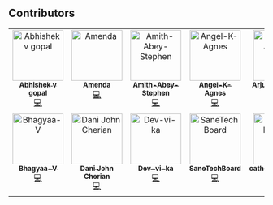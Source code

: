 ## Contributors

<!-- ALL-CONTRIBUTORS-LIST:START - Do not remove or modify this section -->
<!-- prettier-ignore-start -->
<!-- markdownlint-disable -->
<table>
  <tbody>
    <tr>
      <td align="center" valign="top" width="14.28%"><a href="https://github.com/abhishek-v-gopal"><img src="https://avatars.githubusercontent.com/u/115163920?v=4?s=100" width="100px;" alt="Abhishek v gopal"/><br /><sub><b>Abhishek v gopal</b></sub></a><br /><a href="#code-abhishek-v-gopal" title="Code">💻</a></td>
      <td align="center" valign="top" width="14.28%"><a href="https://github.com/Amendamaria"><img src="https://avatars.githubusercontent.com/u/144139197?v=4?s=100" width="100px;" alt="Amenda"/><br /><sub><b>Amenda</b></sub></a><br /><a href="#code-Amendamaria" title="Code">💻</a></td>
      <td align="center" valign="top" width="14.28%"><a href="https://github.com/Amith-Abey-Stephen"><img src="https://avatars.githubusercontent.com/u/145148320?v=4?s=100" width="100px;" alt="Amith-Abey-Stephen"/><br /><sub><b>Amith-Abey-Stephen</b></sub></a><br /><a href="#code-Amith-Abey-Stephen" title="Code">💻</a></td>
      <td align="center" valign="top" width="14.28%"><a href="https://github.com/Angel-K-Agnes"><img src="https://avatars.githubusercontent.com/u/139841981?v=4?s=100" width="100px;" alt="Angel-K-Agnes"/><br /><sub><b>Angel-K-Agnes</b></sub></a><br /><a href="#code-Angel-K-Agnes" title="Code">💻</a></td>
      <td align="center" valign="top" width="14.28%"><a href="https://github.com/arjunaacharry"><img src="https://avatars.githubusercontent.com/u/115148574?v=4?s=100" width="100px;" alt="Arjun A Acharry"/><br /><sub><b>Arjun A Acharry</b></sub></a><br /><a href="#code-arjunaacharry" title="Code">💻</a></td>
      <td align="center" valign="top" width="14.28%"><a href="http://arjunkrishna.in"><img src="https://avatars.githubusercontent.com/u/44474792?v=4?s=100" width="100px;" alt="Arjun Krishna"/><br /><sub><b>Arjun Krishna</b></sub></a><br /><a href="#doc-decoded-cipher" title="Documentation">📖</a></td>
      <td align="center" valign="top" width="14.28%"><a href="http://github.com/badhushashaji"><img src="https://avatars.githubusercontent.com/u/53377403?v=4?s=100" width="100px;" alt="Badhusha"/><br /><sub><b>Badhusha</b></sub></a><br /><a href="#code-Badhusha3214" title="Code">💻</a></td>
    </tr>
    <tr>
      <td align="center" valign="top" width="14.28%"><a href="https://github.com/Bhagyaa-V"><img src="https://avatars.githubusercontent.com/u/145788408?v=4?s=100" width="100px;" alt="Bhagyaa-V"/><br /><sub><b>Bhagyaa-V</b></sub></a><br /><a href="#code-Bhagyaa-V" title="Code">💻</a></td>
      <td align="center" valign="top" width="14.28%"><a href="https://github.com/DANIJOHN4"><img src="https://avatars.githubusercontent.com/u/148684392?v=4?s=100" width="100px;" alt="Dani John Cherian"/><br /><sub><b>Dani John Cherian</b></sub></a><br /><a href="#code-DANIJOHN4" title="Code">💻</a></td>
      <td align="center" valign="top" width="14.28%"><a href="https://github.com/Dev-vi-ka"><img src="https://avatars.githubusercontent.com/u/145110109?v=4?s=100" width="100px;" alt="Dev-vi-ka"/><br /><sub><b>Dev-vi-ka</b></sub></a><br /><a href="#code-Dev-vi-ka" title="Code">💻</a></td>
      <td align="center" valign="top" width="14.28%"><a href="https://github.com/SaneTechBoard"><img src="https://avatars.githubusercontent.com/u/141046951?v=4?s=100" width="100px;" alt="SaneTechBoard"/><br /><sub><b>SaneTechBoard</b></sub></a><br /><a href="#code-SaneTechBoard" title="Code">💻</a></td>
      <td align="center" valign="top" width="14.28%"><a href="https://github.com/catherinebottathil"><img src="https://avatars.githubusercontent.com/u/148686494?v=4?s=100" width="100px;" alt="catherinebottathil"/><br /><sub><b>catherinebottathil</b></sub></a><br /><a href="#code-catherinebottathil" title="Code">💻</a></td>
      <td align="center" valign="top" width="14.28%"><a href="https://github.com/karthik2428"><img src="https://avatars.githubusercontent.com/u/148684937?v=4?s=100" width="100px;" alt="karthik2428"/><br /><sub><b>karthik2428</b></sub></a><br /><a href="#code-karthik2428" title="Code">💻</a></td>
    </tr>
  </tbody>
</table>

<!-- markdownlint-restore -->
<!-- prettier-ignore-end -->

<!-- ALL-CONTRIBUTORS-LIST:END -->
